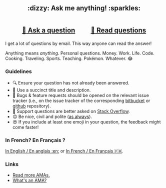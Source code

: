 
<h2 align="center">
:dizzy: Ask me anything! :sparkles:<br><br>

<a href="../../issues/new">:speech_balloon: Ask a question</a> &nbsp;&nbsp;&nbsp;&nbsp;&nbsp;&nbsp;&nbsp;&nbsp; <a href="../../issues?q=is%3Aissue+is%3Aclosed+sort%3Aupdated-desc">:book: Read questions</a>
</h2>

I get a lot of questions by email. This way anyone can read the answer!

Anything means *anything*. Personal questions. Money. Work. Life. Code.
Cooking. Traveling. Sports. Teaching. Pokémon. Whatever. :joy:

### Guidelines

 - :mag: Ensure your question has not already been answered.
 - :memo: Use a succinct title and description.
 - :bug: Bugs & feature requests should be opened on the relevant issue tracker (i.e., on the issue tracker of the corresponding [bitbucket](https://bitbucket.org/lbesson/) or [github](https://github.com/Naereen/) repository).
 - :signal_strength: Support questions are better asked on [Stack Overflow](https://stackoverflow.com/).
 - :blush: Be nice, civil and polite ([as always](http://contributor-covenant.org/version/1/4/)).
 - :heart_eyes: If you include at least one emoji in your question, the feedback might come faster!

### In French? En Français ?
[In English / En anglais :en:](https://github.com/Naereen/ama)
or [In French / En Français :fr:](https://github.com/Naereen/ama.fr).

### Links

 - [Read more AMAs.](https://github.com/sindresorhus/amas)
 - [What's an AMA?](https://en.wikipedia.org/wiki/Reddit#IAmA_and_AMA)
